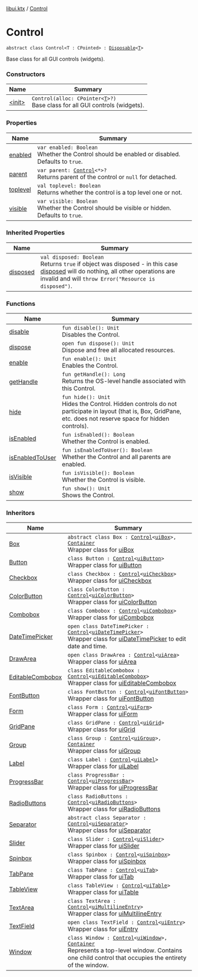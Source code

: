[libui.ktx](../index.md) / [Control](./index.md)

# Control

`abstract class Control<T : CPointed> : `[`Disposable`](../-disposable/index.md)`<`[`T`](index.md#T)`>`

Base class for all GUI controls (widgets).

### Constructors

| Name | Summary |
|---|---|
| [&lt;init&gt;](-init-.md) | `Control(alloc: CPointer<`[`T`](index.md#T)`>?)`<br>Base class for all GUI controls (widgets). |

### Properties

| Name | Summary |
|---|---|
| [enabled](enabled.md) | `var enabled: Boolean`<br>Whether the Control should be enabled or disabled. Defaults to `true`. |
| [parent](parent.md) | `var parent: `[`Control`](./index.md)`<*>?`<br>Returns parent of the control or `null` for detached. |
| [toplevel](toplevel.md) | `val toplevel: Boolean`<br>Returns whether the control is a top level one or not. |
| [visible](visible.md) | `var visible: Boolean`<br>Whether the Control should be visible or hidden. Defaults to `true`. |

### Inherited Properties

| Name | Summary |
|---|---|
| [disposed](../-disposable/disposed.md) | `val disposed: Boolean`<br>Returns `true` if object was disposed - in this case [disposed](../-disposable/disposed.md) will do nothing, all other operations are invalid and will `throw Error("Resource is disposed")`. |

### Functions

| Name | Summary |
|---|---|
| [disable](disable.md) | `fun disable(): Unit`<br>Disables the Control. |
| [dispose](dispose.md) | `open fun dispose(): Unit`<br>Dispose and free all allocated resources. |
| [enable](enable.md) | `fun enable(): Unit`<br>Enables the Control. |
| [getHandle](get-handle.md) | `fun getHandle(): Long`<br>Returns the OS-level handle associated with this Control. |
| [hide](hide.md) | `fun hide(): Unit`<br>Hides the Control. Hidden controls do not participate in layout (that is, Box, GridPane, etc. does not reserve space for hidden controls). |
| [isEnabled](is-enabled.md) | `fun isEnabled(): Boolean`<br>Whether the Control is enabled. |
| [isEnabledToUser](is-enabled-to-user.md) | `fun isEnabledToUser(): Boolean`<br>Whether the Control and all parents are enabled. |
| [isVisible](is-visible.md) | `fun isVisible(): Boolean`<br>Whether the Control is visible. |
| [show](show.md) | `fun show(): Unit`<br>Shows the Control. |

### Inheritors

| Name | Summary |
|---|---|
| [Box](../-box/index.md) | `abstract class Box : `[`Control`](./index.md)`<`[`uiBox`](../../libui/ui-box.md)`>, `[`Container`](../-container/index.md)<br>Wrapper class for [uiBox](../../libui/ui-box.md) |
| [Button](../-button/index.md) | `class Button : `[`Control`](./index.md)`<`[`uiButton`](../../libui/ui-button.md)`>`<br>Wrapper class for [uiButton](../../libui/ui-button.md) |
| [Checkbox](../-checkbox/index.md) | `class Checkbox : `[`Control`](./index.md)`<`[`uiCheckbox`](../../libui/ui-checkbox.md)`>`<br>Wrapper class for [uiCheckbox](../../libui/ui-checkbox.md) |
| [ColorButton](../-color-button/index.md) | `class ColorButton : `[`Control`](./index.md)`<`[`uiColorButton`](../../libui/ui-color-button.md)`>`<br>Wrapper class for [uiColorButton](../../libui/ui-color-button.md) |
| [Combobox](../-combobox/index.md) | `class Combobox : `[`Control`](./index.md)`<`[`uiCombobox`](../../libui/ui-combobox.md)`>`<br>Wrapper class for [uiCombobox](../../libui/ui-combobox.md) |
| [DateTimePicker](../-date-time-picker/index.md) | `open class DateTimePicker : `[`Control`](./index.md)`<`[`uiDateTimePicker`](../../libui/ui-date-time-picker.md)`>`<br>Wrapper class for [uiDateTimePicker](../../libui/ui-date-time-picker.md) to edit date and time. |
| [DrawArea](../-draw-area/index.md) | `open class DrawArea : `[`Control`](./index.md)`<`[`uiArea`](../../libui/ui-area.md)`>`<br>Wrapper class for [uiArea](../../libui/ui-area.md) |
| [EditableCombobox](../-editable-combobox/index.md) | `class EditableCombobox : `[`Control`](./index.md)`<`[`uiEditableCombobox`](../../libui/ui-editable-combobox.md)`>`<br>Wrapper class for [uiEditableCombobox](../../libui/ui-editable-combobox.md) |
| [FontButton](../-font-button/index.md) | `class FontButton : `[`Control`](./index.md)`<`[`uiFontButton`](../../libui/ui-font-button.md)`>`<br>Wrapper class for [uiFontButton](../../libui/ui-font-button.md) |
| [Form](../-form/index.md) | `class Form : `[`Control`](./index.md)`<`[`uiForm`](../../libui/ui-form.md)`>`<br>Wrapper class for [uiForm](../../libui/ui-form.md) |
| [GridPane](../-grid-pane/index.md) | `class GridPane : `[`Control`](./index.md)`<`[`uiGrid`](../../libui/ui-grid.md)`>`<br>Wrapper class for [uiGrid](../../libui/ui-grid.md) |
| [Group](../-group/index.md) | `class Group : `[`Control`](./index.md)`<`[`uiGroup`](../../libui/ui-group.md)`>, `[`Container`](../-container/index.md)<br>Wrapper class for [uiGroup](../../libui/ui-group.md) |
| [Label](../-label/index.md) | `class Label : `[`Control`](./index.md)`<`[`uiLabel`](../../libui/ui-label.md)`>`<br>Wrapper class for [uiLabel](../../libui/ui-label.md) |
| [ProgressBar](../-progress-bar/index.md) | `class ProgressBar : `[`Control`](./index.md)`<`[`uiProgressBar`](../../libui/ui-progress-bar.md)`>`<br>Wrapper class for [uiProgressBar](../../libui/ui-progress-bar.md) |
| [RadioButtons](../-radio-buttons/index.md) | `class RadioButtons : `[`Control`](./index.md)`<`[`uiRadioButtons`](../../libui/ui-radio-buttons.md)`>`<br>Wrapper class for [uiRadioButtons](../../libui/ui-radio-buttons.md) |
| [Separator](../-separator/index.md) | `abstract class Separator : `[`Control`](./index.md)`<`[`uiSeparator`](../../libui/ui-separator.md)`>`<br>Wrapper class for [uiSeparator](../../libui/ui-separator.md) |
| [Slider](../-slider/index.md) | `class Slider : `[`Control`](./index.md)`<`[`uiSlider`](../../libui/ui-slider.md)`>`<br>Wrapper class for [uiSlider](../../libui/ui-slider.md) |
| [Spinbox](../-spinbox/index.md) | `class Spinbox : `[`Control`](./index.md)`<`[`uiSpinbox`](../../libui/ui-spinbox.md)`>`<br>Wrapper class for [uiSpinbox](../../libui/ui-spinbox.md) |
| [TabPane](../-tab-pane/index.md) | `class TabPane : `[`Control`](./index.md)`<`[`uiTab`](../../libui/ui-tab.md)`>`<br>Wrapper class for [uiTab](../../libui/ui-tab.md) |
| [TableView](../-table-view/index.md) | `class TableView : `[`Control`](./index.md)`<`[`uiTable`](../../libui/ui-table.md)`>`<br>Wrapper class for [uiTable](../../libui/ui-table.md) |
| [TextArea](../-text-area/index.md) | `class TextArea : `[`Control`](./index.md)`<`[`uiMultilineEntry`](../../libui/ui-multiline-entry.md)`>`<br>Wrapper class for [uiMultilineEntry](../../libui/ui-multiline-entry.md) |
| [TextField](../-text-field/index.md) | `open class TextField : `[`Control`](./index.md)`<`[`uiEntry`](../../libui/ui-entry.md)`>`<br>Wrapper class for [uiEntry](../../libui/ui-entry.md) |
| [Window](../-window/index.md) | `class Window : `[`Control`](./index.md)`<`[`uiWindow`](../../libui/ui-window.md)`>, `[`Container`](../-container/index.md)<br>Represents a top-level window. Contains one child control that occupies the entirety of the window. |
